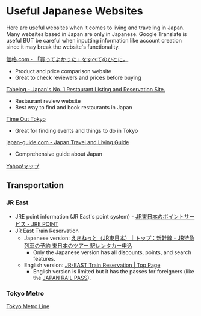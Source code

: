# Useful Japanese Websites

Here are useful websites when it comes to living and traveling in Japan.
Many websites based in Japan are only in Japanese. Google Translate is useful BUT be careful when inputting information like account creation since it may break the website's functionality.

[価格.com - 「買ってよかった」をすべてのひとに。](https://kakaku.com/)
* Product and price comparison website
* Great to check reviewers and prices before buying

[Tabelog - Japan's No. 1 Restaurant Listing and Reservation Site.](https://tabelog.com/en/)
* Restaurant review website
* Best way to find and book restaurants in Japan

[Time Out Tokyo](https://www.timeout.com/tokyo/city-life/your-guide-to-living-in-tokyo)
* Great for finding events and things to do in Tokyo

[japan-guide.com - Japan Travel and Living Guide](https://www.japan-guide.com/e/e625.html)
* Comprehensive guide about Japan

[Yahoo!マップ](https://map.yahoo.co.jp/)


## Transportation


### JR East

* JRE point information (JR East's point system) - [JR東日本のポイントサービス - JRE POINT](https://www.jrepoint.jp/)
* JR East Train Reservation
  * Japanese version: [えきねっと（JR東日本）｜トップ：新幹線・JR特急列車の予約 東日本のツアー 駅レンタカー申込](https://www.eki-net.com/Personal/Top/Index)
    * Only the Japanese version has all discounts, points, and search features.
  * English version: [JR-EAST Train Reservation | Top Page](https://www.eki-net.com/en/jreast-train-reservation/Top/Index)
    * English version is limited but it has the passes for foreigners (like the [JAPAN RAIL PASS](https://www.japan-guide.com/e/e2361.html)).


### Tokyo Metro

[Tokyo Metro Line](https://www.tokyometro.jp/lang_en/index.html)
